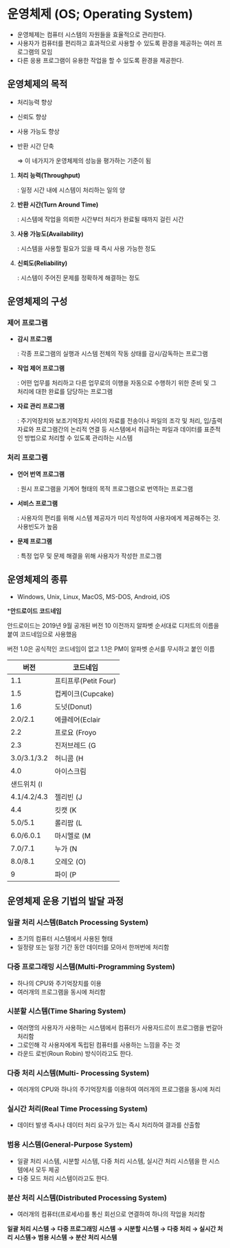 # 운영체제 (OS; Operating System)

- 운영체제는 컴퓨터 시스템의 자원들을 효율적으로 관리한다.
- 사용자가 컴퓨터를 편리하고 효과적으로 사용할 수 있도록 환경을 제공하는 여러 프로그램의 모임
- 다른 응용 프로그램이 유용한 작업을 할 수 있도록 환경을 제공한다.

## 운영체제의 목적

- 처리능력 향상
- 신뢰도 향상
- 사용 가능도 향상
- 반환 시간 단축
    
    ⇒ 이 네가지가 운영체제의 성능을 평가하는 기준이 됨
    

1. **처리 능력(Throughput)**
    
    : 일정 시간 내에 시스템이 처리하는 일의 양
    
2. ****************************반환 시간(Turn Around Time)****************************
    
    : 시스템에 작업을 의뢰한 시간부터  처리가 완료될 때까지 걸린 시간
    
3. **사용 가능도(Availability)**
    
    : 시스템을 사용할 필요가 있을 때 즉시 사용 가능한 정도
    
4. **신뢰도(Reliability)**
    
    : 시스템이 주어진 문제를 정확하게 해결하는 정도
    

## 운영체제의 구성

### **제어 프로그램**

- **감시 프로그램**
    
    : 각종 프로그램의 실행과 시스템 전체의 작동 상태를 감시/감독하는 프로그램
    
- **작업 제어 프로그램**
    
    : 어떤 업무를 처리하고 다른 업무로의 이행을 자동으로 수행하기 위한 준비 및 그 처리에 대한 완료를 담당하는 프로그램
    
- **자료 관리 프로그램**
    
    : 주기억장치와 보조기억장치 사이의 자료를 전송이나 파일의 조각 및 처리, 입/출력 자료와 프로그램간의 논리적 연결 등 시스템에서 취급하는 파일과 데이터를 표준적인 방법으로 처리할 수 있도록 관리하는 시스템
    

### **처리 프로그램**

- **언어 번역 프로그램**
    
    : 원시 프로그램을 기계어 형태의 목적 프로그램으로 번역하는 프로그램
    
- **서비스 프로그램**
    
    : 사용자의 편리를 위해 시스템 제공자가 미리 작성하여 사용자에게 제공해주는 것. 사용빈도가 높음
    
- **문제 프로그램**
    
    : 특정 업무 및 문제 해결을 위해 사용자가 작성한 프로그램
    

## 운영체제의 종류

- Windows, Unix, Linux, MacOS, MS-DOS, Android, iOS

***안드로이드 코드네임**

안드로이드는 2019년 9월 공개된 버전 10 이전까지 알파벳 순서대로 디저트의 이름을 붙여 코드네임으로 사용했음

버전 1.0은 공식적인 코드네임이 없고 1.1은 PM이 알파벳 순서를 무시하고 붙인 이름

| 버전 | 코드네임 |
| --- | --- |
| 1.1 | 프티프루(Petit Four) |
| 1.5 | 컵케이크(Cupcake) |
| 1.6 | 도넛(Donut) |
| 2.0/2.1 | 에클레어(Eclair |
| 2.2 | 프로요 (Froyo |
| 2.3 | 진저브레드 (G |
| 3.0/3.1/3.2 | 허니콤 (H |
| 4.0 | 아이스크림
샌드위치 (I |
| 4.1/4.2/4.3 |  젤리빈 (J |
| 4.4 | 킷캣 (K |
| 5.0/5.1 | 롤리팝 (L |
| 6.0/6.0.1 | 마시멜로 (M |
| 7.0/7.1 | 누가 (N |
| 8.0/8.1 | 오레오 (O) |
| 9 | 파이 (P |

## 운영체제 운용 기법의 발달 과정

### 일괄 처리 시스템(Batch Processing System)

- 초기의 컴퓨터 시스템에서 사용된 형태
- 일정량 또는 일정 기간 동안 데이터를 모아서 한꺼번에 처리함

### 다중 프로그래밍 시스템(Multi-Programming System)

- 하나의 CPU와 주기억장치를 이용
- 여러개의 프로그램을 동시에 처리함

### 시분할 시스템(Time Sharing System)

- 여러명의 사용자가 사용하는 시스템에서 컴퓨터가 사용자드르이 프로그램을 번갈아 처리함
- 그로인해 각 사용자에게 독립된 컴퓨터를 사용하는 느낌을 주는 것
- 라운드 로빈(Roun Robin) 방식이라고도 한다.

### 다중 처리 시스템(Multi- Processing System)

- 여러개의 CPU와 하나의 주기억장치를 이용하여 여러개의 프로그램을 동시에 처리

### 실시간 처리(Real Time Processing System)

- 데이터 발생 즉시나 데이터 처리 요구가 있는 즉시 처리하여 결과를 산출함

### 범용 시스템(General-Purpose System)

- 일괄 처리 시스템, 시분할 시스템, 다중 처리 시스템, 실시간 처리 시스템을 한 시스템에서 모두 제공
- 다중 모드 처리 시스템이라고도 한다.

### 분산 처리 시스템(Distributed Processing System)

- 여러개의 컴퓨터(프로세서)를 통신 회선으로 연결하여 하나의 작업을 처리함

**일괄 처리 시스템 → 다중 프로그래밍 시스템 → 시분할 시스템 → 다중 처리 → 실시간 처리 시스템→ 범용 시스템 → 분산 처리 시스템**